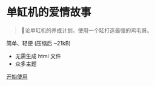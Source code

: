 <!-- _coverpage.md -->

# 单缸机的爱情故事 

> 💪论单缸机的养成计划，使用一个缸打造最强的鸡毛哥。

 简单、轻便 (压缩后 ~21kB)
- 无需生成 html 文件
- 众多主题


[开始使用](/README.md)
